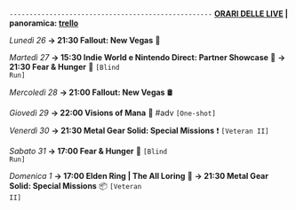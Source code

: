 <code>---------------------------------------------------</code>
<b><u>ORARI DELLE LIVE</u> | panoramica: <a href="https://trello.com/b/iKwdSGf3/sabaku">trello</a></b>

<i>Lunedì 26</i>
<b>→ 21:30 Fallout: New Vegas</b> 🥫

<i>Martedì 27</i>
<b>→ 15:30 Indie World e Nintendo Direct: Partner Showcase</b> 🤡 
<b>→ 21:30 Fear & Hunger</b> 🫨 <code>[Blind Run]</code>

<i>Mercoledì 28</i>
<b>→ 21:00 Fallout: New Vegas</b> 🛢️

<i>Giovedì 29</i>
<b>→ 22:00 Visions of Mana</b> 🛐 #adv <code>[One-shot]</code>

<i>Venerdì 30</i>
<b>→ 21:30 Metal Gear Solid: Special Missions</b> ❗️ <code>[Veteran II]</code>

<i>Sabato 31</i>
<b>→ 17:00 Fear & Hunger</b> 🍴 <code>[Blind Run]</code>

<i>Domenica 1</i>
<b>→ 17:00 Elden Ring | The All Loring</b> 🌳
<b>→ 21:30 Metal Gear Solid: Special Missions</b> 📦 <code>[Veteran II]</code>
